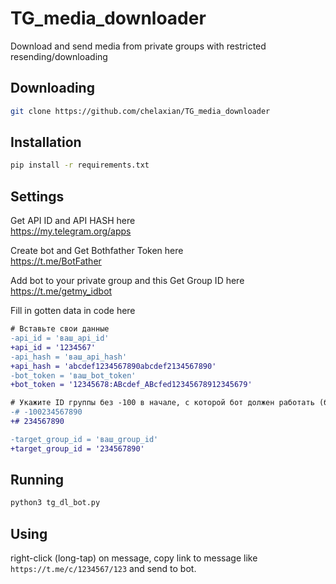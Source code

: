 # TG_media_downloader
Download and send media from private groups with restricted resending/downloading

## Downloading
```bash
git clone https://github.com/chelaxian/TG_media_downloader
```

## Installation
```bash
pip install -r requirements.txt
```
## Settings

Get API ID and API HASH here \
https://my.telegram.org/apps

Create bot and Get Bothfather Token here \
https://t.me/BotFather

Add bot to your private group and this Get Group ID here \
https://t.me/getmy_idbot

Fill in gotten data in code here
```diff
# Вставьте свои данные
-api_id = 'ваш_api_id'
+api_id = '1234567'
-api_hash = 'ваш_api_hash'
+api_hash = 'abcdef1234567890abcdef2134567890'
-bot_token = 'ваш_bot_token'
+bot_token = '12345678:ABcdef_ABcfed12345678912345679'

# Укажите ID группы без -100 в начале, с которой бот должен работать (бот должен быть её членом)
-# -100234567890
+# 234567890

-target_group_id = 'ваш_group_id'
+target_group_id = '234567890'
```

## Running
```bash
python3 tg_dl_bot.py
```
## Using

right-click (long-tap) on message, copy link to message like `https://t.me/c/1234567/123` and send to bot.

